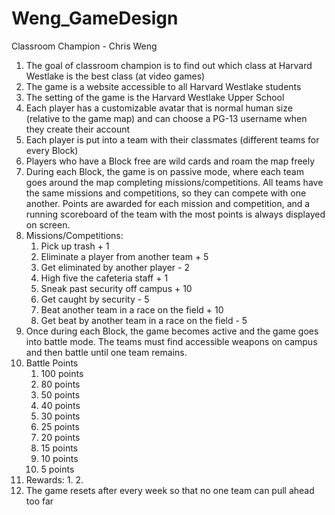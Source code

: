 # Weng_GameDesign
Classroom Champion - Chris Weng
1. The goal of classroom champion is to find out which class at Harvard Westlake is the best class (at video games)
2. The game is a website accessible to all Harvard Westlake students
3. The setting of the game is the Harvard Westlake Upper School
4. Each player has a customizable avatar that is normal human size (relative to the game map) and can choose a PG-13 username when they create their account
5. Each player is put into a team with their classmates (different teams for every Block)
6. Players who have a Block free are wild cards and roam the map freely
8. During each Block, the game is on passive mode, where each team goes around the map completing missions/competitions. All teams have the same missions and competitions, so they can compete with one another. Points are awarded for each mission and competition, and a running scoreboard of the team with the most points is always displayed on screen. 
9. Missions/Competitions:
    1. Pick up trash + 1
    2. Eliminate a player from another team + 5
    3. Get eliminated by another player - 2
    4. High five the cafeteria staff + 1
    5. Sneak past security off campus + 10
    6. Get caught by security - 5
    7. Beat another team in a race on the field + 10
    8. Get beat by another team in a race on the field - 5
10. Once during each Block, the game becomes active and the game goes into battle mode. The teams must find accessible weapons on campus and then battle until one team remains.
11. Battle Points
    1. 100 points
    2. 80 points
    3. 50 points
    4. 40 points
    5. 30 points
    6. 25 points
    7. 20 points
    8. 15 points
    9. 10 points
    10. 5 points
12. Rewards:
    1.
    2.
13. The game resets after every week so that no one team can pull ahead too far

